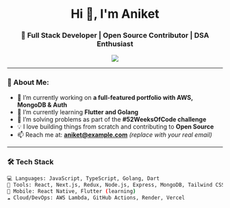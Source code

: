 <h1 align="center">Hi 👋, I'm Aniket</h1>
<h3 align="center">🚀 Full Stack Developer | Open Source Contributor | DSA Enthusiast</h3>

<p align="center">
  <img src="https://readme-typing-svg.demolab.com/?lines=Open%20Source%20Contributor;React%20%7C%20Next.js%20%7C%20Golang;Loves%20Clean%20Code%20%F0%9F%92%BB;Always%20learning%20new%20things...&font=Fira%20Code&center=true&width=500&height=50&color=58A6FF&vCenter=true&pause=1000&size=22" />
</p>

---

### 🧠 About Me:
- 🔭 I’m currently working on **a full-featured portfolio with AWS, MongoDB & Auth**
- 🌱 I’m currently learning **Flutter and Golang**
- 🧩 I’m solving problems as part of the **#52WeeksOfCode challenge**
- 💡 I love building things from scratch and contributing to **Open Source**
- 📫 Reach me at: **[aniket@example.com](mailto:aniket@example.com)** *(replace with your real email)*

---

### 🛠️ Tech Stack

```bash
💻 Languages: JavaScript, TypeScript, Golang, Dart
🧰 Tools: React, Next.js, Redux, Node.js, Express, MongoDB, Tailwind CSS
📱 Mobile: React Native, Flutter (learning)
☁️ Cloud/DevOps: AWS Lambda, GitHub Actions, Render, Vercel
